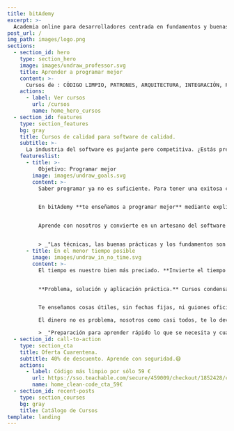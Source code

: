 ```yaml
---
title: bitAdemy
excerpt: >-
  Academia online para desarrolladores centrada en fundamentos y buenas prácticas de la programación.
post_url: /
img_path: images/logo.png
sections:
  - section_id: hero
    type: section_hero
    image: images/undraw_professor.svg
    title: Aprender a programar mejor
    content: >-
      Cursos de : CÓDIGO LIMPIO, PATRONES, ARQUITECTURA, INTEGRACIÓN, PRUEBAS...
    actions:
      - label: Ver cursos
        url: /cursos
        name: home_hero_cursos
  - section_id: features
    type: section_features
    bg: gray
    title: Cursos de calidad para software de calidad.
    subtitle: >-
      La industria del software es pujante pero competitiva. ¿Estás preparado? Formarse bien es la mejor garantía de éxito.
    featureslist:
      - title: >-
          Objetivo: Programar mejor
        image: images/undraw_goals.svg
        content: >-
          Saber programar ya no es suficiente. Para tener una exitosa carrera profesional **tienes que programar bien**.


          En bitAdemy **te enseñamos a programar mejor** mediante explicaciones, ejemplos y prácticas basadas en experiencias reales de programadores reales.


          Aprende con nosotros y convierte en un artesano del software más buscado y mejor valorado.


          > _"Las técnicas, las buenas prácticas y los fundamentos son útiles para siempre."_
      - title: En el menor tiempo posible
        image: images/undraw_in_no_time.svg
        content: >-
          El tiempo es nuestro bien más preciado. **Invierte el tiempo de la manera más rentable.**


          **Problema, solución y aplicación práctica.** Cursos condensados en minutos tras miles de horas de experiencia empresarial y docente.


          Te enseñamos cosas útiles, sin fechas fijas, ni guiones oficiales ni burocracia. **Todo al grano**.

          El dinero no es problema, nosotros como casi todos, te lo devolvemos si no te gusta. Pero tu tiempo es sólo tuyo y lo respetamos al máximo.

          > _"Preparación para aprender rápido lo que se necesita y cuando se necesita."_
  - section_id: call-to-action
    type: section_cta
    title: Oferta Cuarentena.
    subtitle: 40% de descuento. Aprende con seguridad.😷
    actions:
      - label: Código más limpio por sólo 59 €
        url: https://sso.teachable.com/secure/459009/checkout/1852428/codigo-limpio?coupon_code=BIT_40
        name: home_clean-code_cta_59€
  - section_id: recent-posts
    type: section_courses
    bg: gray
    title: Catálogo de Cursos
template: landing
---
```

